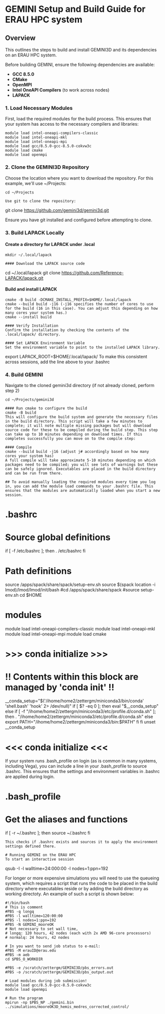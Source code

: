 # GEMINI Setup and Build Guide for ERAU HPC system

## Overview
This outlines the steps to build and install GEMINI3D and its dependencies on an ERAU HPC system.

Before building GEMINI, ensure the following dependencies are available:
- **GCC 8.5.0**
- **CMake**
- **OpenMPI**
- **Intel OneAPI Compilers** (to work across nodes)
- **LAPACK**

### 1. Load Necessary Modules
First, load the required modules for the build process. This ensures that your system has access to the necessary compilers and libraries:

```
module load intel-oneapi-compilers-classic
module load intel-oneapi-mkl
module load intel-oneapi-mpi
module load gcc/8.5.0-gcc-8.5.0-cokvw3c
module load cmake
module load openmpi
```
### 2. Clone the GEMINI3D Repository
Choose the location where you want to download the repository. For this example, we'll use ~/Projects:

```
cd ~/Projects

Use git to clone the repository:
```
git clone https://github.com/gemini3d/gemini3d.git

Ensure you have git installed and configured before attempting to clone.

### 3. Build LAPACK Locally
#### Create a directory for LAPACK under .local
```
mkdir ~/.local/lapack

#### Download the LAPACK source code
```
cd ~/.local/lapack
git clone https://github.com/Reference-LAPACK/lapack.git

#### Build and install LAPACK
```
cmake -B build -DCMAKE_INSTALL_PREFIX=$HOME/.local/lapack
cmake --build build -j16 (-j16 specifies the number of cores to use for the build (16 in this case). You can adjust this depending on how many cores your system has.)
cmake --install build

#### Verify Installation
Confirm the installation by checking the contents of the .local/lapack/ directory.

#### Set LAPACK Environment Variable
Set the environment variable to point to the installed LAPACK library.
```
export LAPACK_ROOT=$HOME/.local/lapack/
To make this consistent across sessions, add the line above to your .bashrc

### 4. Build GEMINI
Navigate to the cloned gemini3d directory (if not already cloned, perform step 2)
```
cd ~/Projects/gemini3d

#### Run cmake to configure the build
cmake -B build
This will configure the build system and generate the necessary files in the build directory. This script will take a few minutes to complete; it will note multiple missing packages but will download source code for these to be compiled during the build step. This step can take up to 10 minutes depending on download times. If this completes successfully you can move on to the compile step:

#### Compile
cmake --build build -j16 (adjust j# accordingly based on how many cores your system has)
A full compile will take approximate 5-10 minutes depending on which packages need to be compiled; you will see lots of warnings but these can be safely ignored. Executables are placed in the build directory and can be run from there.

## To avoid manually loading the required modules every time you log in, you can add the module load commands to your .bashrc file. This ensures that the modules are automatically loaded when you start a new session.
```
# .bashrc
# Source global definitions
if [ -f /etc/bashrc ]; then
. /etc/bashrc
fi

# Path definitions
source /apps/spack/share/spack/setup-env.sh
source $(spack location -i lmod)/lmod/lmod/init/bash
#cd /apps/spack/share/spack
#source setup-env.sh
cd $HOME

# modules
module load intel-oneapi-compilers-classic
module load intel-oneapi-mkl
module load intel-oneapi-mpi
module load cmake

# >>> conda initialize >>>
# !! Contents within this block are managed by 'conda init' !!
__conda_setup="$('/ihome/home2/zettergm/miniconda3/bin/conda' 'shell.bash' 'hook' 2> /dev/null)"
if [ $? -eq 0 ]; then
    eval "$__conda_setup"
else
    if [ -f "/ihome/home2/zettergm/miniconda3/etc/profile.d/conda.sh" ]; then
        . "/ihome/home2/zettergm/miniconda3/etc/profile.d/conda.sh"
    else
        export PATH="/ihome/home2/zettergm/miniconda3/bin:$PATH"
    fi
fi
unset __conda_setup
# <<< conda initialize <<<

If your system runs .bash_profile on login (as is common in many systems, including Vega), you can include a line in your .bash_profile to source .bashrc. This ensures that the settings and environment variables in .bashrc are applied during login.
# .bash_profile
  
# Get the aliases and functions
if [ -r ~/.bashrc ]; then
        source ~/.bashrc
fi
```
This checks if .bashrc exists and sources it to apply the environment settings defined there.

# Running GEMINI on the ERAU HPC
To start an interactive session
```
qsub -I -l walltime=24:000:00 -l nodes=1:ppn=192

For longer or more expensive simulations you will need to use the queueing system, which requires a script that runs the code to be placed in the build directory where executables reside or by adding the build directory as working directoty. An example of such a script is shown below:
```
#!/bin/bash
# This is comment
#PBS -q longq
#PBS -l walltime=120:00:00
#PBS -l nodes=1:ppn=192
#PBS -N GEMINI_mooreOK
# Not necessary to set wall time, 
# longq: 120 hours, 42 nodes (each with 2x AMD 96-core processors)
# normalq: 24 hours, 42 nodes

# In you want to send job status to e-mail:
#PBS -M erauID@erau.edu
#PBS -m aeb
cd $PBS_O_WORKDIR

#PBS -e /scratch/zettergm/GEMINI3D/pbs_errors.out
#PBS -o /scratch/zettergm/GEMINI3D/pbs_output.out

# Load modules during job submission!
module load gcc/8.5.0-gcc-8.5.0-cokvw3c
module load openmpi

# Run the program
mpirun -np $PBS_NP ./gemini.bin ../simulations/mooreOK3D_hemis_medres_corrected_control/

